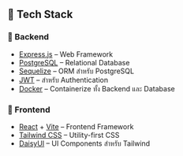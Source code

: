 ## 🚀 Tech Stack

### 🧠 Backend
- [Express.js](https://expressjs.com/) – Web Framework
- [PostgreSQL](https://www.postgresql.org/) – Relational Database
- [Sequelize](https://sequelize.org/) – ORM สำหรับ PostgreSQL
- [JWT](https://jwt.io/) – สำหรับ Authentication
- [Docker](https://www.docker.com/) – Containerize ทั้ง Backend และ Database

### 🎨 Frontend
- [React](https://reactjs.org/) + [Vite](https://vitejs.dev/) – Frontend Framework
- [Tailwind CSS](https://tailwindcss.com/) – Utility-first CSS
- [DaisyUI](https://daisyui.com/) – UI Components สำหรับ Tailwind
